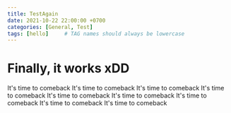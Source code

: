 ```yaml
---
title: TestAgain
date: 2021-10-22 22:00:00 +0700
categories: [General, Test]
tags: [hello]     # TAG names should always be lowercase
---
```


# Finally, it works xDD

It's time to comeback
It's time to comeback
It's time to comeback
It's time to comeback
It's time to comeback
It's time to comeback
It's time to comeback
It's time to comeback
It's time to comeback
